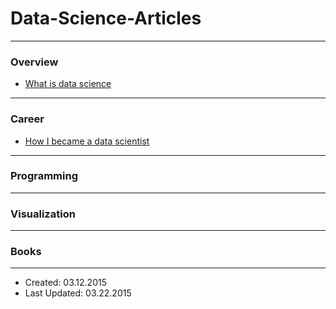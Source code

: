 # Data-Science-Articles

----

### Overview

- [What is data science](overview/what_is_data_science.md)

----

### Career

- [How I became a data scientist](career/how_i_became_a_data_scientist.md)

----

### Programming

----

### Visualization

----

### Books

----

- Created: 03.12.2015
- Last Updated: 03.22.2015